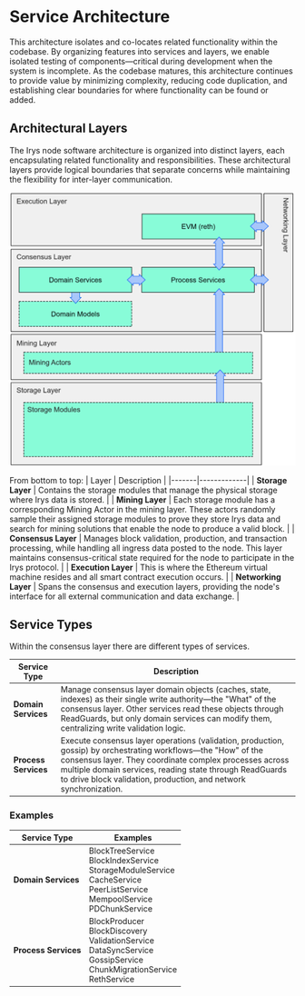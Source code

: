 # Service Architecture
This architecture isolates and co-locates related functionality within the codebase. By organizing features into services and layers, we enable isolated testing of components—critical during development when the system is incomplete. As the codebase matures, this architecture continues to provide value by minimizing complexity, reducing code duplication, and establishing clear boundaries for where functionality can be found or added.

## Architectural Layers

The Irys node software architecture is organized into distinct layers, each encapsulating related functionality and responsibilities. These architectural layers provide logical boundaries that separate concerns while maintaining the flexibility for inter-layer communication.

![diagram of architectural layers](images/layers.png)

From bottom to top:
| Layer | Description |
|-------|-------------|
| **Storage Layer** | Contains the storage modules that manage the physical storage where Irys data is stored. |
| **Mining Layer** | Each storage module has a corresponding Mining Actor in the mining layer. These actors randomly sample their assigned storage modules to prove they store Irys data and search for mining solutions that enable the node to produce a valid block. |
| **Consensus Layer** | Manages block validation, production, and transaction processing, while handling all ingress data posted to the node. This layer maintains consensus-critical state required for the node to participate in the Irys protocol. |
| **Execution Layer** | This is where the Ethereum virtual machine resides and all smart contract execution occurs. |
| **Networking Layer** | Spans the consensus and execution layers, providing the node's interface for all external communication and data exchange. |

## Service Types
Within the consensus layer there are different types of services.

| Service Type | Description |
|--------------|-------------|
| **Domain Services** | Manage consensus layer domain objects (caches, state, indexes) as their single write authority—the "What" of the consensus layer. Other services read these objects through ReadGuards, but only domain services can modify them, centralizing write validation logic. |
| **Process Services** | Execute consensus layer operations (validation, production, gossip) by orchestrating workflows—the "How" of the consensus layer. They coordinate complex processes across multiple domain services, reading state through ReadGuards to drive block validation, production, and network synchronization. |


### Examples

| Service Type | Examples |
|--------------|----------|
| **Domain Services** | BlockTreeService<br>BlockIndexService<br>StorageModuleService<br>CacheService<br>PeerListService<br>MempoolService<br>PDChunkService |
| **Process Services** | BlockProducer<br>BlockDiscovery<br>ValidationService<br>DataSyncService<br>GossipService<br>ChunkMigrationService<br>RethService |
